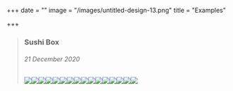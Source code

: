 +++
date = ""
image = "/images/untitled-design-13.png"
title = "Examples"

+++
> ### Sushi Box
>
> ###### 21 December 2020  
> ![](/images/imageedit_5_7000064600.jpg)![](/images/imageedit_7_8907934614.jpg)![](/images/imageedit_9_3168160281.jpg)![](/images/imageedit_13_7008377097.jpg)![](/images/imageedit_15_2976605618.jpg)![](/images/imageedit_11_6560123511.jpg)![](/images/imageedit_17_9168125431.jpg)![](/images/imageedit_19_4561734007.jpg)![](/images/imageedit_21_7976014620.jpg)![](/images/imageedit_23_5341329179.jpg)![](/images/imageedit_25_3552609648.jpg)![](/images/imageedit_27_8892363330.jpg)![](/images/imageedit_29_9257815932.jpg)![](/images/imageedit_31_9441982748.jpg)![](/images/imageedit_33_8486691485.jpg)![](/images/imageedit_2_2079263884-1.jpg)